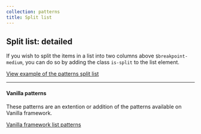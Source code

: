 ```yaml
---
collection: patterns
title: Split list
---
```


## Split list: detailed

If you wish to split the items in a list into two columns above `$breakpoint-medium`, you can do so by adding the class `is-split` to the list element.

<a href="https://vanilla-framework.github.io/vanilla-brochure-theme/examples/patterns/lists/split-list/"
  class="js-example">
  View example of the patterns split list
</a>

---

#### Vanilla patterns

These patterns are an extention or addition of the patterns available on Vanilla
framework.

[Vanilla framework list patterns](https://docs.vanillaframework.io/en/patterns/lists)
